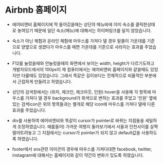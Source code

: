 # Airbnb 홈페이지

- 에어비앤비 홈페이지에 딱 들어갔을때는 상단의 메뉴바에 이미 숙소를 클릭한상태로 놓여있기 때문에 일단 숙소(메뉴)에 대해서는 하이퍼링크를 달지 않았습니다.

- 숙소가 아닌 체험과 온라인 체험에 마우스를 가져다 댈 경우 밑줄이 가운데를 기준으로 양옆으로 생겼다가 마우스를 떼면 가운데를 기준으로 사라지는 효과를 주었습니다. 

- F12를 눌렀을때와 안눌렀을때의 화면에서 보이는 width, height가 다르기도하고 개발자모드에서의 100px이 제 컴퓨터에서는 에어비앤비 홈페이지와 같을때도 있었지만 다를때도 있었습니다. 그래서 똑같은 길이보다는 전체적으로 비율적인 부분에서 근접하게 만들려고 하였습니다. 


- 상단의 검색창에서는 (위치, 체크인, 체크아웃, 인원) hover을 사용해 각 항목에 마우스를 가져다 댈 경우 background가 회색으로 변하는 효과를 주었고 
'인원' 옆에 있는 검색icon은 위의 항목들과는 별개로 해당 icon에 마우스를 가져다 댈때 다른 효과를 주었습니다.    


- div를 사용하여 에어비앤비와 똑같이 cursor가 pointer로 바뀌는 지점들을 세밀하게 조정하였습니다.
예를들어) 가까운 여행지 둘러보기에서 서울과 인천사이를 살짝 떨어트려놓고 그 지점에서는 cursor가 pointer가 되지 않고 default값을 사용하도록 하였습니다.

- footer에서 sns관련 아이콘의 경우에 마우스를 가져다대면 facebook, twitter, instagram에 대해서는 홈페이지와 같이 약간의 변화가 있도록 하였습니다.
